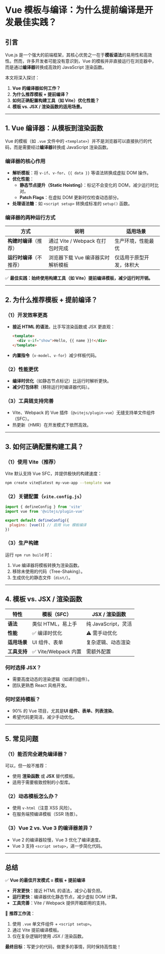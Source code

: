 # **Vue 模板与编译：为什么提前编译是开发最佳实践？**

## **引言**

Vue.js 是一个强大的前端框架，其核心优势之一在于**模板语法**的易用性和高效性。然而，许多开发者可能没有意识到，Vue 的模板并非直接运行在浏览器中，而是通过**编译器**转换成高效的 JavaScript 渲染函数。  

本文将深入探讨：

1. **Vue 的编译器如何工作？**
2. **为什么推荐模板 + 提前编译？**
3. **如何正确配置构建工具（如 Vite）优化性能？**
4. **模板 vs. JSX / 渲染函数的适用场景。**

---

## **1. Vue 编译器：从模板到渲染函数**

Vue 的模板（如 `.vue` 文件中的 `<template>`）并不是浏览器可以直接执行的代码，而是需要经过**编译器**转换成 JavaScript 渲染函数。  

### **编译器的核心作用**

- **解析模板**：将 `v-if`、`v-for`、`{{ data }}` 等语法转换成虚拟 DOM 操作。
- **优化性能**：
  - **静态节点提升（Static Hoisting）**：标记不会变化的 DOM，减少运行时比对。
  - **Patch Flags**：在虚拟 DOM 更新时仅检查动态部分。
- **处理语法糖**：如 `<script setup>` 转换成标准的 `setup()` 函数。

### **编译器的两种运行方式**

| 方式 | 说明 | 适用场景 |
|------|------|----------|
| **构建时编译**（推荐） | 通过 Vite / Webpack 在打包时完成 | 生产环境，性能最优 |
| **运行时编译**（不推荐） | 浏览器下载 Vue 编译器实时解析模板 | 仅适用于原型开发，体积大 |

✅ **最佳实践：始终使用构建工具（如 Vite）提前编译模板，减少运行时开销。**

---

## **2. 为什么推荐模板 + 提前编译？**

### **（1）开发效率更高**

- **接近 HTML 的语法**，比手写渲染函数或 JSX 更直观：

  ```html
  <template>
    <div v-if="show">Hello, {{ name }}!</div>
  </template>
  ```

- **内置指令**（`v-model`、`v-for`）减少样板代码。

### **（2）性能更优**

- **编译时优化**（如静态节点标记）比运行时解析更快。
- **减少打包体积**（移除运行时编译器代码）。

### **（3）工具链支持完善**

- Vite、Webpack 的 Vue 插件（`@vitejs/plugin-vue`）无缝支持单文件组件（SFC）。
- 热更新（HMR）在开发模式下依然高效。

---

## **3. 如何正确配置构建工具？**

### **（1）使用 Vite（推荐）**

Vite 默认支持 Vue SFC，并提供极快的构建速度：

```bash
npm create vite@latest my-vue-app --template vue
```

### **（2）关键配置（`vite.config.js`）**

```javascript
import { defineConfig } from 'vite'
import vue from '@vitejs/plugin-vue'

export default defineConfig({
  plugins: [vue()] // 启用 Vue 模板编译
})
```

### **（3）生产构建**

运行 `npm run build` 时：

1. Vue 编译器将模板转换为渲染函数。
2. 移除未使用的代码（Tree-Shaking）。
3. 生成优化的静态文件（`dist/`）。

---

## **4. 模板 vs. JSX / 渲染函数**

| 特性 | 模板（SFC） | JSX / 渲染函数 |
|------|------------|---------------|
| **语法** | 类似 HTML，易上手 | 纯 JavaScript，灵活 |
| **性能** | ✅ 编译时优化 | ⚠️ 需手动优化 |
| **适用场景** | UI 组件、表单 | 复杂逻辑、动态渲染 |
| **工具支持** | ✅ Vite/Webpack 内置 | 需额外配置 |

### **何时选择 JSX？**

- 需要高度动态的渲染逻辑（如递归组件）。
- 团队更熟悉 React 风格开发。

### **何时坚持模板？**

- 90% 的 Vue 项目，尤其是**UI 组件、表单、列表渲染**。
- 希望代码更简洁，减少手动优化。

---

## **5. 常见问题**

### **（1）能否完全避免编译器？**

可以，但一般不推荐：

- 使用 **渲染函数** 或 **JSX** 替代模板。
- 适用于需要极致控制的小型库。

### **（2）动态模板怎么办？**

- 使用 `v-html`（注意 XSS 风险）。
- 在服务端预编译模板（SSR 场景）。

### **（3）Vue 2 vs. Vue 3 的编译器差异？**

- Vue 2 的编译器较慢，Vue 3 优化了编译速度。
- Vue 3 支持 `<script setup>`，进一步简化代码。

---

## **总结**

✅ **Vue 的最佳开发模式 = 模板 + 提前编译**  

- **开发更快**：接近 HTML 的语法，减少心智负担。  
- **运行更快**：编译器优化静态节点，减少虚拟 DOM 计算。  
- **工具完善**：Vite / Webpack 提供开箱即用的支持。  

🚀 **推荐工作流**：

1. 使用 `.vue` 单文件组件 + `<script setup>`。  
2. 通过 Vite 提前编译模板。  
3. 仅在复杂逻辑时使用 JSX / 渲染函数。  

**最终目标**：写更少的代码，做更多的事情，同时保持高性能！
